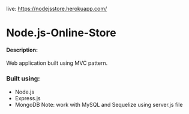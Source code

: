 live: https://nodejsstore.herokuapp.com/
# Node.js-Online-Store
#### Description:
Web application built using MVC pattern.

### Built using:
- Node.js
- Express.js
- MongoDB
Note: work with MySQL and Sequelize using server.js file
